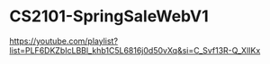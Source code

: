 # CS2101-SpringSaleWebV1
https://youtube.com/playlist?list=PLF6DKZbIcLBBl_khb1C5L6816j0d50vXq&si=C_Svf13R-Q_XlIKx
